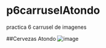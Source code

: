# p6carruselAtondo
practica 6 carrusel de imagenes

##Cervezas Atondo
![image](https://github.com/user-attachments/assets/2d98def9-4a98-4ff0-b96e-ecca9866f7df)

